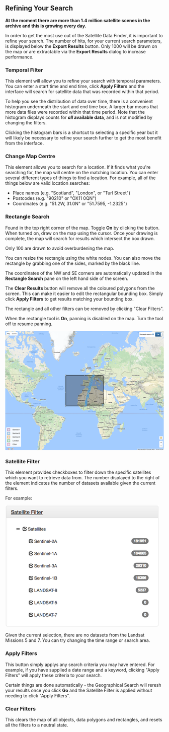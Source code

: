 Refining Your Search
--------------------

**At the moment there are more than 1.4 million satellite scenes in the archive 
and this is growing every day.**

In order to get the most use out of the Satellite Data Finder, it is important to 
refine your search. The number of hits, for your
current search parameters, is displayed below the **Export Results** button. 
Only 1000 will be drawn on the map or are extractable
via the **Export Results** dialog to increase performance.

### Temporal Filter

This element will allow you to refine your search with temporal parameters.
You can enter a start time and end time, click **Apply Filters** and the interface will search for
satellite data that was recorded within that period. 

To help you see the distribution of data over time, there is a convenient
histogram underneath the start and end time box. A larger bar means that more
data files were recorded within that time period. Note that the histogram
displays counts for **_all_ available data**, and is not modified by changing the filters.

Clicking the histogram bars is a shortcut to selecting a specific year but it will likely be necessary to 
refine your search further to get the most benefit from the interface.

### Change Map Centre

This element allows you to search for a location. If it finds what you're
searching for, the map will centre on the matching location. You can enter
several different types of things to find a location. For example, all of the
things below are valid location searches:

* Place names (e.g. "Scotland", "London", or "Turl Street")
* Postcodes (e.g. "90210" or "OX11 0QN")
* Coordinates (e.g. "51.2W, 31.0N" or "51.7595, -1.2325")

### Rectangle Search

Found in the top right corner of the map. Toggle **On** by clicking the button. 
When turned on, draw on the map using the cursor. Once your drawing is complete, the map
will search for results which intersect the box drawn. 

Only 100 are drawn to avoid overburdening the map.

You can resize the rectangle using the white nodes. You can also move
the rectangle by grabbing one of the sides, marked by the black line. 

The coordinates of the NW and SE corners are automatically updated in the **Rectangle Search** pane on the left hand
side of the screen.

The **Clear Results** button will remove all the coloured polygons from the screen. This can make it easier to edit
the rectangular bounding box. Simply click **Apply Filters** to get results matching your bounding box.

The rectangle and all
other filters can be removed by clicking "Clear Filters".

When the rectangle tool is **On**, panning is disabled on the map. Turn the tool off to 
resume panning.

![alt text][RectangleTool Screenshot]

[RectangleTool Screenshot]: ./images/RectangleToolScreenshot.png "Rectangle Tool Example"


### Satellite Filter

This element provides checkboxes to filter down the specific satellites which you want to
retrieve data from. The number displayed to the right of the element indicates the number
of datasets available given the current filters.

For example:

![alt text][Tree Screenshot]

[Tree Screenshot]: ./images/TreeScreenshot.png "Hierarchy Tree Example"

Given the current selection, there are no datasets from the Landsat Missions 5 and 7. You can try
changing the time range or search area.

### Apply Filters 

This button simply applys any search criteria you may have entered. For
example, if you have supplied a date range and a keyword, clicking "Apply
Filters" will apply these criteria to your search.

Certain things are done automatically - the Geographical Search will reresh your results once you click **Go** and the Satellite
Filter is applied without needing to click "Apply Filters".

### Clear Filters

This clears the map of all objects, data polygons and rectangles, and resets all the filters to a neutral state.
